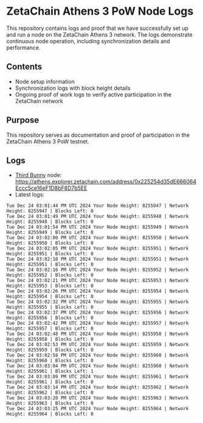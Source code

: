 # ZetaChain Athens 3 PoW Node Logs
This repository contains logs and proof that we have successfully set up and run a node on the ZetaChain Athens 3 network. The logs demonstrate continuous node operation, including synchronization details and performance.

## Contents
- Node setup information
- Synchronization logs with block height details
- Ongoing proof of work logs to verify active participation in the ZetaChain network

## Purpose
This repository serves as documentation and proof of participation in the ZetaChain Athens 3 PoW testnet.

## Logs

- [Third Bunny](https://thirdbunny.xyz/) node: https://athens.explorer.zetachain.com/address/0x225254d35dE666064Eccc5ce16eF1D8bF8D7b5EE
- Latest logs:
```
Tue Dec 24 03:01:44 PM UTC 2024 Your Node Height: 8255947 | Network Height: 8255947 | Blocks Left: 0
Tue Dec 24 03:01:49 PM UTC 2024 Your Node Height: 8255948 | Network Height: 8255948 | Blocks Left: 0
Tue Dec 24 03:01:54 PM UTC 2024 Your Node Height: 8255949 | Network Height: 8255949 | Blocks Left: 0
Tue Dec 24 03:02:00 PM UTC 2024 Your Node Height: 8255950 | Network Height: 8255950 | Blocks Left: 0
Tue Dec 24 03:02:05 PM UTC 2024 Your Node Height: 8255951 | Network Height: 8255951 | Blocks Left: 0
Tue Dec 24 03:02:10 PM UTC 2024 Your Node Height: 8255951 | Network Height: 8255951 | Blocks Left: 0
Tue Dec 24 03:02:16 PM UTC 2024 Your Node Height: 8255952 | Network Height: 8255952 | Blocks Left: 0
Tue Dec 24 03:02:21 PM UTC 2024 Your Node Height: 8255953 | Network Height: 8255953 | Blocks Left: 0
Tue Dec 24 03:02:26 PM UTC 2024 Your Node Height: 8255954 | Network Height: 8255954 | Blocks Left: 0
Tue Dec 24 03:02:32 PM UTC 2024 Your Node Height: 8255955 | Network Height: 8255955 | Blocks Left: 0
Tue Dec 24 03:02:37 PM UTC 2024 Your Node Height: 8255956 | Network Height: 8255956 | Blocks Left: 0
Tue Dec 24 03:02:42 PM UTC 2024 Your Node Height: 8255957 | Network Height: 8255957 | Blocks Left: 0
Tue Dec 24 03:02:48 PM UTC 2024 Your Node Height: 8255958 | Network Height: 8255958 | Blocks Left: 0
Tue Dec 24 03:02:53 PM UTC 2024 Your Node Height: 8255959 | Network Height: 8255959 | Blocks Left: 0
Tue Dec 24 03:02:58 PM UTC 2024 Your Node Height: 8255960 | Network Height: 8255960 | Blocks Left: 0
Tue Dec 24 03:03:04 PM UTC 2024 Your Node Height: 8255960 | Network Height: 8255961 | Blocks Left: 1
Tue Dec 24 03:03:09 PM UTC 2024 Your Node Height: 8255961 | Network Height: 8255961 | Blocks Left: 0
Tue Dec 24 03:03:14 PM UTC 2024 Your Node Height: 8255962 | Network Height: 8255962 | Blocks Left: 0
Tue Dec 24 03:03:20 PM UTC 2024 Your Node Height: 8255963 | Network Height: 8255963 | Blocks Left: 0
Tue Dec 24 03:03:25 PM UTC 2024 Your Node Height: 8255964 | Network Height: 8255964 | Blocks Left: 0
```

